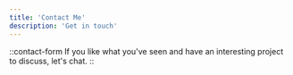 ```yaml
---
title: 'Contact Me'
description: 'Get in touch'
---
```


::contact-form
If you like what you've seen and have an interesting project to discuss, let's chat.
::